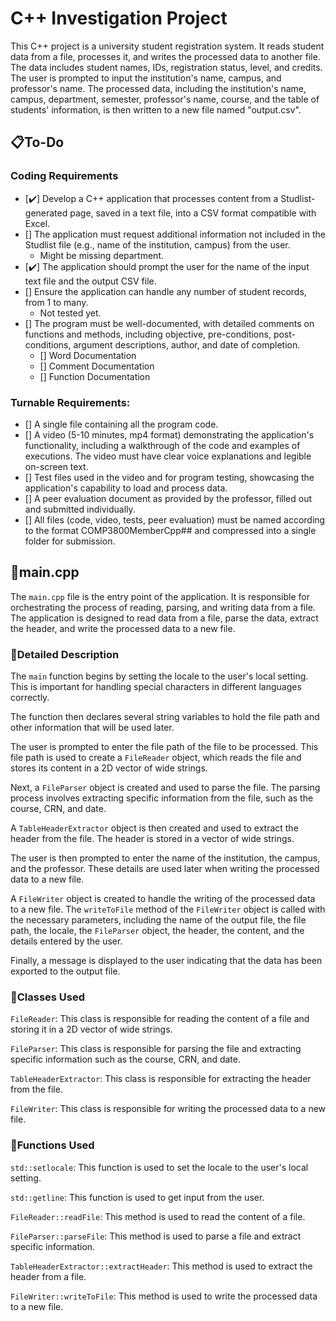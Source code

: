 
# C++ Investigation Project

This C++ project is a university student registration system. It reads student data from a file, processes it, and writes the processed data to another file. The data includes student names, IDs, registration status, level, and credits. The user is prompted to input the institution's name, campus, and professor's name. The processed data, including the institution's name, campus, department, semester, professor's name, course, and the table of students' information, is then written to a new file named "output.csv".

## 📋**To-Do**
### Coding Requirements
 - [✔️] Develop a C++ application that processes content from a Studlist-generated page, saved in a text file, into a CSV format compatible with Excel.
 - [] The application must request additional information not included in the Studlist file (e.g., name of the institution, campus) from the user.
    - Might be missing department.
 - [✔️] The application should prompt the user for the name of the input text file and the output CSV file.
 - [] Ensure the application can handle any number of student records, from 1 to many.
    - Not tested yet.
 - [] The program must be well-documented, with detailed comments on functions and methods, including objective, pre-conditions, post-conditions, argument descriptions, author, and date of completion.
    - [] Word Documentation
    - [] Comment Documentation
    - [] Function Documentation

### Turnable Requirements:
 - [] A single file containing all the program code.
 - [] A video (5-10 minutes, mp4 format) demonstrating the application's functionality, including a walkthrough of the code and examples of executions. The video must have clear voice explanations and legible on-screen text.
 - [] Test files used in the video and for program testing, showcasing the application's capability to load and process data.
 - [] A peer evaluation document as provided by the professor, filled out and submitted individually.
 - [] All files (code, video, tests, peer evaluation) must be named according to the format COMP3800MemberCpp## and compressed into a single folder for submission.

## 📕main.cpp

The `main.cpp` file is the entry point of the application. It is responsible for orchestrating the process of reading, parsing, and writing data from a file. The application is designed to read data from a file, parse the data, extract the header, and write the processed data to a new file.

### 🔖Detailed Description

The `main` function begins by setting the locale to the user's local setting. This is important for handling special characters in different languages correctly.

The function then declares several string variables to hold the file path and other information that will be used later.

The user is prompted to enter the file path of the file to be processed. This file path is used to create a `FileReader` object, which reads the file and stores its content in a 2D vector of wide strings.

Next, a `FileParser` object is created and used to parse the file. The parsing process involves extracting specific information from the file, such as the course, CRN, and date.

A `TableHeaderExtractor` object is then created and used to extract the header from the file. The header is stored in a vector of wide strings.

The user is then prompted to enter the name of the institution, the campus, and the professor. These details are used later when writing the processed data to a new file.

A `FileWriter` object is created to handle the writing of the processed data to a new file. The `writeToFile` method of the `FileWriter` object is called with the necessary parameters, including the name of the output file, the file path, the locale, the `FileParser` object, the header, the content, and the details entered by the user.

Finally, a message is displayed to the user indicating that the data has been exported to the output file.

### 🔖Classes Used

`FileReader`: This class is responsible for reading the content of a file and storing it in a 2D vector of wide strings.

`FileParser`: This class is responsible for parsing the file and extracting specific information such as the course, CRN, and date.

`TableHeaderExtractor`: This class is responsible for extracting the header from the file.

`FileWriter`: This class is responsible for writing the processed data to a new file.

### 🔖Functions Used

`std::setlocale`: This function is used to set the locale to the user's local setting.

`std::getline`: This function is used to get input from the user.

`FileReader::readFile`: This method is used to read the content of a file.

`FileParser::parseFile`: This method is used to parse a file and extract specific information.

`TableHeaderExtractor::extractHeader`: This method is used to extract the header from a file.

`FileWriter::writeToFile`: This method is used to write the processed data to a new file.
